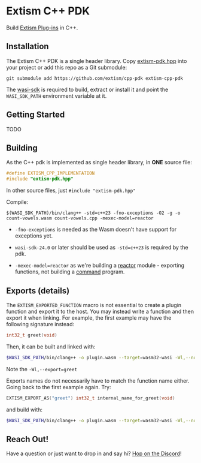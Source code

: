 # Extism C++ PDK

Build [Extism Plug-ins](https://extism.org/docs/concepts/plug-in) in C++.

## Installation

The Extism C++ PDK is a single header library. Copy [extism-pdk.hpp](https://github.com/extism/cpp-pdk/blob/main/extism-pdk.hpp) into your project or add this repo as a Git submodule:

```shell
git submodule add https://github.com/extism/cpp-pdk extism-cpp-pdk
```

The [wasi-sdk](https://github.com/WebAssembly/wasi-sdk/releases) is required to build, extract or install it and point the `WASI_SDK_PATH` environment variable at it.

## Getting Started

TODO

## Building

As the C++ pdk is implemented as single header library, in **ONE** source file:

```c++
#define EXTISM_CPP_IMPLEMENTATION
#include "extism-pdk.hpp"
```

In other source files, just `#include "extism-pdk.hpp"`

Compile:

`$(WASI_SDK_PATH)/bin/clang++ -std=c++23 -fno-exceptions -O2 -g -o count-vowels.wasm count-vowels.cpp -mexec-model=reactor`

* `-fno-exceptions` is needed as the Wasm doesn't have support for exceptions yet.

*  `wasi-sdk-24.0` or later should be used as `-std=c++23` is required by the pdk.

* `-mexec-model=reactor` as we're building a [reactor](https://dylibso.com/blog/wasi-command-reactor/) module - exporting functions, not building a [command](https://dylibso.com/blog/wasi-command-reactor/) program.

## Exports (details)

The `EXTISM_EXPORTED_FUNCTION` macro is not essential to create a plugin function and export it to the host. You may instead write a function and then export it when linking. For example, the first example may have the following signature instead:

```c
int32_t greet(void)
```

Then, it can be built and linked with:

```bash
$WASI_SDK_PATH/bin/clang++ -o plugin.wasm --target=wasm32-wasi -Wl,--no-entry -Wl,--export=greet plugin.cpp
```

Note the `-Wl,--export=greet`

Exports names do not necessarily have to match the function name either. Going back to the first example again. Try:

```c
EXTISM_EXPORT_AS("greet") int32_t internal_name_for_greet(void)
```

and build with:

```bash
$WASI_SDK_PATH/bin/clang++ -o plugin.wasm --target=wasm32-wasi -Wl,--no-entry plugin.cpp
```

## Reach Out!

Have a question or just want to drop in and say hi? [Hop on the Discord](https://extism.org/discord)!
